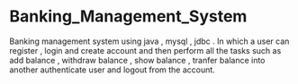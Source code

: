 # Banking_Management_System
Banking management system using java , mysql , jdbc . In which a user can register , login and create account and then perform all the tasks such as add balance , withdraw balance , show balance , tranfer balance into another authenticate user and logout from the account. 
